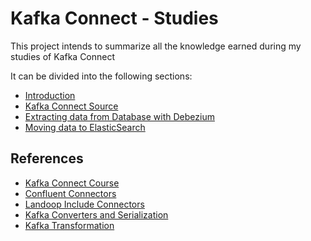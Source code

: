 # Kafka Connect - Studies

This project intends to summarize all the knowledge earned during my studies of Kafka Connect

It can be divided into the following sections:

- [Introduction](./00-Introduction.md)
- [Kafka Connect Source](./01-KafkaConnectSource.md)
- [Extracting data from Database with Debezium](./02-KafkaConnectSourceDebezium.md)
- [Moving data to ElasticSearch](./03-KafkaConnectSinkElasticsearch.md)


## References

- [Kafka Connect Course](https://www.udemy.com/course/kafka-connect)
- [Confluent Connectors](https://www.confluent.io/hub/)
- [Landoop Include Connectors](https://github.com/lensesio/fast-data-dev#enable-additional-connectors)
- [Kafka Converters and Serialization](https://www.confluent.io/blog/kafka-connect-deep-dive-converters-serialization-explained/#json-schemas)
- [Kafka Transformation](https://www.confluent.io/blog/kafka-connect-single-message-transformation-tutorial-with-examples/)